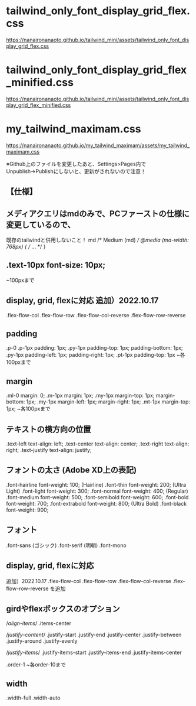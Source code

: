 # tailwind_only_font_display_grid_flex.css
https://nanaironanaoto.github.io/tailwind_mini/assets/tailwind_only_font_display_grid_flex.css

# tailwind_only_font_display_grid_flex_minified.css
https://nanaironanaoto.github.io/tailwind_mini/assets/tailwind_only_font_display_grid_flex_minified.css

# my_tailwind_maximam.css
https://nanaironanaoto.github.io/my_tailwind_maximam/assets/my_tailwind_maximam.css

※Github上のファイルを変更したあと、Settings>Pages内で
Unpublish→Publishにしないと、更新がされないので注意！

【仕様】
-----------------
## メディアクエリはmdのみで、PCファーストの仕様に変更しているので、
既存のtailwindと併用しないこと！
 md	/* Medium (md) */
@media (ma-width: 768px) { /* ... */ }

## .text-10px	font-size: 10px;
~100pxまで

## display, grid, flexに対応 追加）2022.10.17 
.flex-flow-col
.flex-flow-row
.flex-flow-col-reverse
.flex-flow-row-reverse

## padding
.p-0
.p-1px		padding: 1px;
.py-1px	padding-top: 1px; padding-bottom: 1px;
.py-1px	padding-left: 1px; padding-right: 1px;
.pt-1px		padding-top: 1px
~各100pxまで

## margin
.ml-0		margin: 0;
.m-1px		margin: 1px;
.my-1px	margin-top: 1px; margin-bottom: 1px;
.my-1px	margin-left: 1px; margin-right: 1px;
.mt-1px		margin-top: 1px;
~各100pxまで

## テキストの横方向の位置
.text-left	text-align: left;
.text-center	text-align: center;
.text-right	text-align: right;
.text-justify	text-align: justify;

## フォントの太さ (Adobe XD上の表記)
.font-hairline	font-weight: 100; (Hairline)
.font-thin	font-weight: 200; (Ultra Light)
.font-light	font-weight: 300;
.font-normal	font-weight: 400; (Regular)
.font-medium	font-weight: 500;
.font-semibold	font-weight: 600;
.font-bold	font-weight: 700;
.font-extrabold	font-weight: 800; (Ultra Bold)
.font-black	font-weight: 900;

## フォント
.font-sans (ゴシック)
.font-serif (明朝)
.font-mono

## display, grid, flexに対応
追加）2022.10.17 
.flex-flow-col
.flex-flow-row
.flex-flow-col-reverse
.flex-flow-row-reverse
を追加

## girdやflexボックスのオプション

/*align-items*/
.items-center

/*justify-content*/
.justify-start
.justify-end
.justify-center
.justify-between
.justify-around
.justify-evenly

/*justify-items*/
.justify-items-start
.justify-items-end
.justify-items-center

.order-1
~各order-10まで

## width
.width-full
.width-auto

